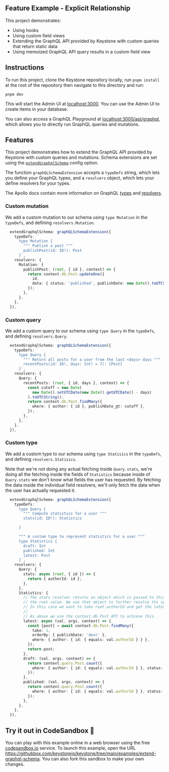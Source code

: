 ## Feature Example - Explicit Relationship

This project demonstrates:
 * Using hooks
 * Using custom field views
 * Extending the GraphQL API provided by Keystone with custom queries that return static data
 * Using memoized GraphQL API query results in a custom field view

## Instructions

To run this project, clone the Keystone repository locally, run `pnpm install` at the root of the repository then navigate to this directory and run:

```shell
pnpm dev
```

This will start the Admin UI at [localhost:3000](http://localhost:3000).
You can use the Admin UI to create items in your database.

You can also access a GraphQL Playground at [localhost:3000/api/graphql](http://localhost:3000/api/graphql), which allows you to directly run GraphQL queries and mutations.

## Features

This project demonstrates how to extend the GraphQL API provided by Keystone with custom queries and mutations.
Schema extensions are set using the [`extendGraphqlSchema`](https://keystonejs.com/docs/config/config#extend-graphql-schema) config option.

The function `graphQLSchemaExtension` accepts a `typeDefs` string, which lets you define your GraphQL types, and a `resolvers` object, which lets your define resolvers for your types.

The Apollo docs contain more information on GraphQL [types](https://www.apollographql.com/docs/apollo-server/schema/schema/) and [resolvers](https://www.apollographql.com/docs/apollo-server/data/resolvers/).

### Custom mutation

We add a custom mutation to our schema using `type Mutation` in the `typeDefs`, and defining `resolvers.Mutation`.

```typescript
  extendGraphqlSchema: graphQLSchemaExtension({
    typeDefs: `
      type Mutation {
        """ Publish a post """
        publishPost(id: ID!): Post
      }`,
    resolvers: {
      Mutation: {
        publishPost: (root, { id }, context) => {
          return context.db.Post.updateOne({
            id,
            data: { status: 'published', publishDate: new Date().toUTCString() },
          });
        },
      },
    },
  }),
```

### Custom query

We add a custom query to our schema using `type Query` in the `typeDefs`, and defining `resolvers.Query`.

```typescript
  extendGraphqlSchema: graphQLSchemaExtension({
    typeDefs: `
      type Query {
        """ Return all posts for a user from the last <days> days """
        recentPosts(id: ID!, days: Int! = 7): [Post]
      }`,
    resolvers: {
      Query: {
        recentPosts: (root, { id, days }, context) => {
          const cutoff = new Date(
            new Date().setUTCDate(new Date().getUTCDate() - days)
          ).toUTCString();
          return context.db.Post.findMany({
            where: { author: { id }, publishDate_gt: cutoff },
          });
        },
      },
    },
  }),
```

### Custom type

We add a custom type to our schema using `type Statisics` in the `typeDefs`, and defining `resolvers.Statisics`.

Note that we're not doing any actual fetching inside `Query.stats`, we're doing all the fetching inside the fields of `Statistics` because inside of `Query.stats` we don't know what fields the user has requested. By fetching the data inside the individual field resolvers, we'll only fetch the data when the user has actually requested it.

```typescript
  extendGraphqlSchema: graphQLSchemaExtension({
    typeDefs: `
      type Query {
        """ Compute statistics for a user """
        stats(id: ID!): Statistics

      }

      """ A custom type to represent statistics for a user """
      type Statistics {
        draft: Int
        published: Int
        latest: Post
      }`,
    resolvers: {
      Query: {
        stats: async (root, { id }) => {
          return { authorId: id };
        },
      },
      Statistics: {
        // The stats resolver returns an object which is passed to this resolver as
        // the root value. We use that object to further resolve ths specific fields.
        // In this case we want to take root.authorId and get the latest post for that author
        //
        // As above we use the context.db.Post API to achieve this.
        latest: async (val, args, context) => {
          const [post] = await context.db.Post.findMany({
            take: 1,
            orderBy: { publishDate: 'desc' },
            where: { author: { id: { equals: val.authorId } } },
          });
          return post;
        },
        draft: (val, args, context) => {
          return context.query.Post.count({
            where: { author: { id: { equals: val.authorId } }, status: { equals: 'draft' } },
          });
        },
        published: (val, args, context) => {
          return context.query.Post.count({
            where: { author: { id: { equals: val.authorId } }, status: { equals: 'published' } },
          });
        },
      },
    },
  }),
```

## Try it out in CodeSandbox 🧪

You can play with this example online in a web browser using the free [codesandbox.io](https://codesandbox.io/) service. To launch this example, open the URL <https://githubbox.com/keystonejs/keystone/tree/main/examples/extend-graphql-schema>. You can also fork this sandbox to make your own changes.
